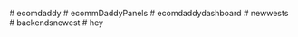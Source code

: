 
#   e c o m d a d d y  
 #   e c o m m D a d d y P a n e l s  
 #   e c o m d a d d y d a s h b o a r d  
 #   n e w w e s t s  
 #   b a c k e n d s n e w e s t  
 #   h e y  
 